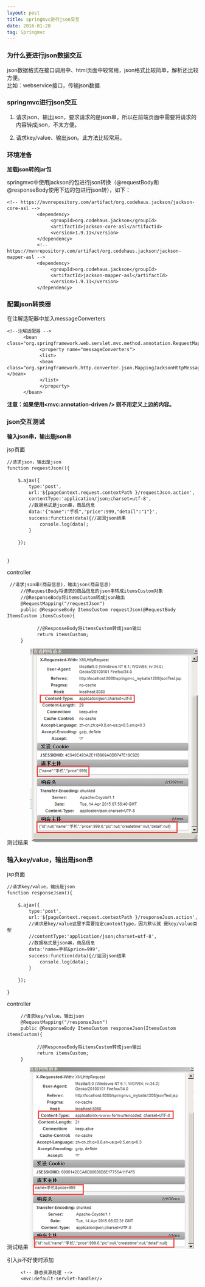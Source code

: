 ```yaml
---
layout: post
title: springmvc进行json交互
date: 2016-01-20 
tag: Springmvc
---
```


### 为什么要进行json数据交互

json数据格式在接口调用中、html页面中较常用，json格式比较简单，解析还比较方便。<br/>
比如：webservice接口，传输json数据.

### springmvc进行json交互

1. 请求json、输出json，要求请求的是json串，所以在前端页面中需要将请求的内容转成json，不太方便。

2. 请求key/value、输出json。此方法比较常用。


### 环境准备

**加载json转的jar包**

springmvc中使用jackson的包进行json转换（@requestBody和@responseBody使用下边的包进行json转），如下：

```
<!-- https://mvnrepository.com/artifact/org.codehaus.jackson/jackson-core-asl -->
           <dependency>
                <groupId>org.codehaus.jackson</groupId>
                <artifactId>jackson-core-asl</artifactId>
                <version>1.9.11</version>
           </dependency>
           <!-- https://mvnrepository.com/artifact/org.codehaus.jackson/jackson-mapper-asl -->
           <dependency>
                <groupId>org.codehaus.jackson</groupId>
                <artifactId>jackson-mapper-asl</artifactId>
                <version>1.9.11</version>
           </dependency>

```

### 配置json转换器

在注解适配器中加入messageConverters

```
<!--注解适配器 -->
      <bean class="org.springframework.web.servlet.mvc.method.annotation.RequestMappingHandlerAdapter">
            <property name="messageConverters">
            <list>
            <bean class="org.springframework.http.converter.json.MappingJacksonHttpMessageConverter"></bean>
            </list>
            </property>
      </bean>

```

**注意：如果使用<mvc:annotation-driven /> 则不用定义上边的内容。**

### json交互测试

**输入json串，输出是json串**

jsp页面

```
//请求json，输出是json
function requestJson(){

    $.ajax({
        type:'post',
        url:'${pageContext.request.contextPath }/requestJson.action',
        contentType:'application/json;charset=utf-8',
        //数据格式是json串，商品信息
        data:'{"name":"手机","price":999,"detail":"1"}',
        success:function(data){//返回json结果
            console.log(data);
        }

    });


}

```

controller

```
 //请求json串(商品信息)，输出json(商品信息)
     //@RequestBody将请求的商品信息的json串转成itemsCustom对象
     //@ResponseBody将itemsCustom转成json输出
     @RequestMapping("/requestJson")
     public @ResponseBody ItemsCustom requestJson(@RequestBody ItemsCustom itemsCustom){

           //@ResponseBody将itemsCustom转成json输出
           return itemsCustom;
     }
```

测试结果
![](/images/posts/springmvc/input.png)

### 输入key/value，输出是json串

jsp页面

```
//请求key/value，输出是json
function responseJson(){

    $.ajax({
        type:'post',
        url:'${pageContext.request.contextPath }/responseJson.action',
        //请求是key/value这里不需要指定contentType，因为默认就 是key/value类型
        //contentType:'application/json;charset=utf-8',
        //数据格式是json串，商品信息
        data:'name=手机&price=999',
        success:function(data){//返回json结果
            console.log(data);
        }

    });

}

```

controller

```
     //请求key/value，输出json
     @RequestMapping("/responseJson")
     public @ResponseBody ItemsCustom responseJson(ItemsCustom itemsCustom){

           //@ResponseBody将itemsCustom转成json输出
           return itemsCustom;
     }

```


测试结果
![](/images/posts/springmvc/out.png)

引入js不好使时添加


```
     <!-- 静态资源处理 -->
     <mvc:default-servlet-handler/>
```

